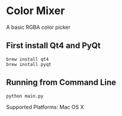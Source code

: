 # Color Mixer

A basic RGBA color picker

## First install Qt4 and PyQt

```
brew install qt4
brew install pyqt
```

## Running from Command Line

```
python main.py
```

Supported Platforms: Mac OS X